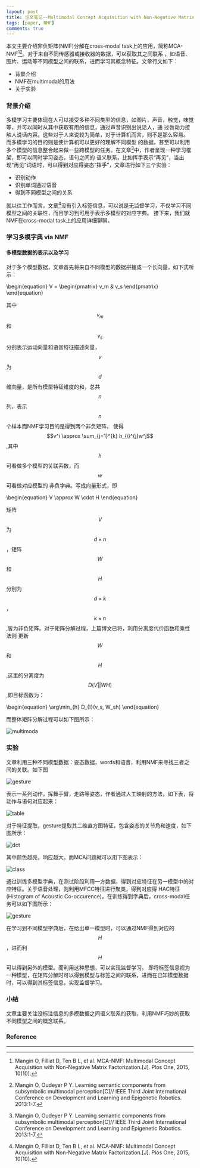 ```yaml
---
layout: post
title: 论文笔记--Multimodal Concept Acquisition with Non-Negative Matrix Factorization
tags: [paper, NMF]
comments: true
---
```


本文主要介绍非负矩阵(NMF)分解在cross-modal task上的应用，简称MCA-NMF[^1][^2]。对于来自不同传感器或接收器的数据，可以获取其之间联系
，如语音、图片、运动等不同模型之间的联系，进而学习其概念特征。文章行文如下：  

* 背景介绍
* NMF在multimodal的用法
* 关于实验

### 背景介绍  
多模学习主要体现在人可以接受多种不同类型的信息，如图片，声音，触觉，味觉等，并可以同时从其中获取有用的信息，通过声音识别出说话人，通
过唇动力接触人说话内容。这些对于人来说较为简单，对于计算机而言，则不是那么容易。 而多模学习的目的则是使计算机可以更好的理解不同模型
的数据，甚至可以利用多个模型的信息整合起来做一些跨模型的任务。在文章[^2]中，作者呈现一种学习框架，即可以同时学习姿态，语句之间的
语义联系，比如挥手表示“再见”，当出现“再见”词语时，可以得到对应得姿态“挥手”，文章进行如下三个实验：

* 识别动作
* 识别单词通过语音
* 得到不同模型之间的关系

就以往工作而言，文章[^1]没有引入标签信息，可以说是无监督学习，不仅学习不同模型之间的关联性，而且学习到可用于表示多模型的对应字典。
接下来，我们就NMF在cross-modal task上的应用详细聊聊。

### 学习多模字典 via NMF

#### 多模型数据的表示以及学习
对于多个模型数据，文章首先将来自不同模型的数据拼接成一个长向量，如下式所示：  

\begin{equation}
V = \begin{pmatrix} v_m & v_s \end{pmatrix}
\end{equation}  


其中$$v_m$$和$$v_s$$分别表示运动向量和语音特征描述向量，$$v$$为$$d$$维向量，是所有模型特征维度的和，总共$$n$$列，表示$$n$$个样本而NMF学习目的是得到两个非负矩阵，
使得$$v^i \approx \sum_{j=1}^{k} h_{i}^{j}w^j$$,其中$$h$$可看做多个模型的关联系数，而$$w$$可看做对应模型的
非负字典。写成向量形式，即  

\begin{equation}
V \approx W \cdot H
\end{equation}

  
矩阵$$V$$为$$d \times n$$，矩阵$$W$$和$$H$$分别为$$d \times k$$，$$k \times n$$,皆为非负矩阵。对于矩阵分解过程，上篇博文已将，利用分离度代价函数和乘性法则
更新$$W$$和$$H$$,这里的分离度为$$D(V||WH)$$,即目标函数为： 
 

\begin{equation}
\arg\min_{h} D_{I}(v_s, W_sh)
\end{equation}  


而整体矩阵分解过程可以如下图所示：  

![multimoda](../downloads/MCA_NMF/multimoda.jpg)   



### 实验
文章利用三种不同模型数据：姿态数据，words和语音，利用NMF来寻找三者之间的关联。如下图  

![gesture](../downloads/MCA_NMF/gesture.jpg)   



表示一系列动作，挥舞手臂，走路等姿态，作者通过人工映射的方法，如下表，将动作与语句对应起来：  

![table](../downloads/MCA_NMF/gesture_word.jpg)    
 

对于特征提取，gesture提取其二维直方图特征，包含姿态的关节角和速度，如下图所示：  

![dct](../downloads/MCA_NMF/dct.jpg)   



其中颜色越亮，响应越大。而MCA问题就可以用下图表示：  


![class](../downloads/MCA_NMF/class.jpg)  



通过训练多模型字典，在测试阶段利用一方数据，得到对应特征在另一模型中的对应特征。关于语音处理，则利用MFCC特征进行聚类，得到对应得
HAC特征(Histogram of Acoustic Co-occurence)。在训练得到字典后，cross-modal任务可以如下图所示：  

![gesture](../downloads/MCA_NMF/cross.jpg)    



在学习到不同模型字典后，在给出单一模型时，可以通过NMF得到对应的$$H$$，进而利$$H$$可以得到另外的模型。而利用这种思想，可以实现监督学习。
即将标签信息视为一种模型，在矩阵分解时可以得到模型与标签之间的联系，进而在已知模型数据时，可以得到其标签信息，实现监督学习。

### 小结
文章主要关注没标注信息的多模数据之间语义联系的获取，利用NMF巧妙的获取不同模型之间的概念联系。

### Reference
---
[^1]: Mangin O, Filliat D, Ten B L, et al. MCA-NMF: Multimodal Concept Acquisition with Non-Negative Matrix Factorization.[J]. Plos One, 2015, 10(10).
[^2]: Mangin O, Oudeyer P Y. Learning semantic components from subsymbolic multimodal perception[C]// IEEE Third Joint International Conference on Development and Learning and Epigenetic Robotics. 2013:1-7.